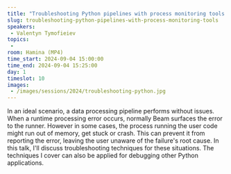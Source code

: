 ```yaml
---
title: "Troubleshooting Python pipelines with process monitoring tools."
slug: troubleshooting-python-pipelines-with-process-monitoring-tools
speakers:
 - Valentyn Tymofieiev
topics:
 - 
room: Hamina (MP4)
time_start: 2024-09-04 15:00:00
time_end: 2024-09-04 15:25:00
day: 1
timeslot: 10
images:
 - /images/sessions/2024/troubleshooting-python.jpg 
---
```


In an ideal scenario, a data processing pipeline performs without issues. When a runtime processing error occurs, normally Beam surfaces the error to the runner. However in some cases, the process running the user code might run out of memory, get stuck or crash. This can prevent it from reporting the error, leaving the user unaware of the failure's root cause. In this talk, I'll discuss troubleshooting techniques for these situations. The techniques I cover can also be applied for debugging other Python applications.